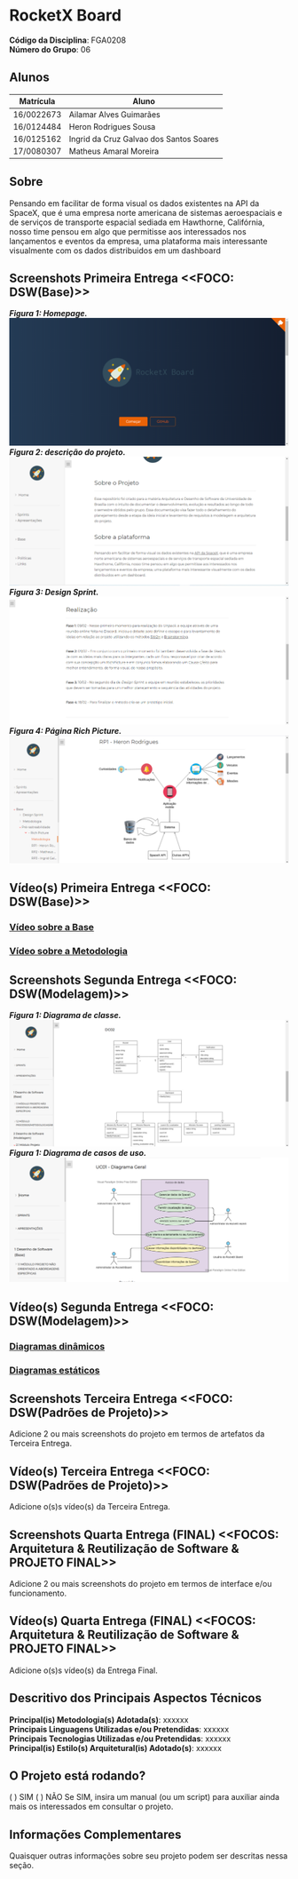# RocketX Board

**Código da Disciplina**: FGA0208<br>
**Número do Grupo**: 06<br>

## Alunos
|Matrícula | Aluno |
| -- | -- |
| 16/0022673  | Ailamar Alves Guimarães |
| 16/0124484  | Heron Rodrigues Sousa |
| 16/0125162  | Ingrid da Cruz Galvao dos Santos Soares |
| 17/0080307  | Matheus Amaral Moreira |


## Sobre 
Pensando em facilitar de forma visual os dados existentes na API da SpaceX, que é uma empresa norte americana de sistemas aeroespaciais e de serviços de transporte espacial sediada em Hawthorne, Califórnia, nosso time pensou em algo que permitisse aos interessados nos lançamentos e eventos da empresa, uma plataforma mais interessante visualmente com os dados distribuidos em um dashboard 

## Screenshots Primeira Entrega <<FOCO: DSW(Base)>>
***Figura 1: Homepage.***
![Homepage](./docs/presentations/screenshots/landingpage.png) <br>
***Figura 2: descrição do projeto.***
![Homepage](./docs/presentations/screenshots/home.png) <br>
***Figura 3: Design Sprint.***
![Homepage](./docs/presentations/screenshots/designsprint.png) <br>
***Figura 4: Página Rich Picture.***
![Homepage](./docs/presentations/screenshots/richpicture.png) <br>

## Vídeo(s) Primeira Entrega <<FOCO: DSW(Base)>>

### [Vídeo sobre a Base](https://youtu.be/a5TF41zFHKc)</br>
### [Vídeo sobre a Metodologia](https://youtu.be/KYMqzscSlbw)

## Screenshots Segunda Entrega <<FOCO: DSW(Modelagem)>>
***Figura 1: Diagrama de classe.***
![Diagrama de classe](docs/assets/img/printscreen/Entrega2_1.png) <br>
***Figura 1: Diagrama de casos de uso.***
![Diagrama de casos de uso](docs/assets/img/printscreen/Entrega2_2.png) <br>


## Vídeo(s) Segunda Entrega <<FOCO: DSW(Modelagem)>>
### [Diagramas dinâmicos](https://youtu.be/s97SNdBE_K0)</br>
### [Diagramas estáticos](https://youtu.be/K8PRNA45TG8)</br>
## Screenshots Terceira Entrega <<FOCO: DSW(Padrões de Projeto)>>
Adicione 2 ou mais screenshots do projeto em termos de artefatos da Terceira Entrega.

## Vídeo(s) Terceira Entrega <<FOCO: DSW(Padrões de Projeto)>>
Adicione o(s)s vídeo(s) da Terceira Entrega.

## Screenshots Quarta Entrega (FINAL) <<FOCOS: Arquitetura & Reutilização de Software & PROJETO FINAL>>
Adicione 2 ou mais screenshots do projeto em termos de interface e/ou funcionamento.

## Vídeo(s) Quarta Entrega (FINAL) <<FOCOS: Arquitetura & Reutilização de Software & PROJETO FINAL>>
Adicione o(s)s vídeo(s) da Entrega Final.

## Descritivo dos Principais Aspectos Técnicos 
**Principal(is) Metodologia(s) Adotada(s)**: xxxxxx<br>
**Principais Linguagens Utilizadas e/ou Pretendidas**: xxxxxx<br>
**Principais Tecnologias Utilizadas e/ou Pretendidas**: xxxxxx<br>
**Principal(is) Estilo(s) Arquitetural(is) Adotado(s)**: xxxxxx<br>

## O Projeto está rodando?
( ) SIM
( ) NÃO
Se SIM, insira um manual (ou um script) para auxiliar ainda mais os interessados em consultar o projeto.

## Informações Complementares 
Quaisquer outras informações sobre seu projeto podem ser descritas nessa seção.
